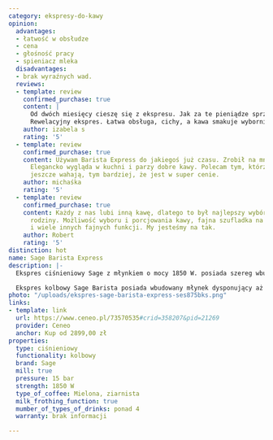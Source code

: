 ```yaml
---
category: ekspresy-do-kawy
opinion:
  advantages:
  - łatwość w obsłudze
  - cena
  - głośność pracy
  - spieniacz mleka
  disadvantages:
  - brak wyraźnych wad.
  reviews:
  - template: review
    confirmed_purchase: true
    content: |
      Od dwóch miesięcy cieszę się z ekspresu. Jak za te pieniądze sprzęt jest rewelacyjny. Doskonale nadaje się do codziennego użytku. Idealna wysokość i przestrzeń do do przygotowania dużej kawy.
      Rewelacyjny ekspres. Łatwa obsługa, cichy, a kawa smakuje wybornie. Dodatkowo świetna cena.
    author: izabela s
    rating: '5'
  - template: review
    confirmed_purchase: true
    content: Używam Barista Express do jakiegoś już czasu. Zrobił na mnie dobre wrażenie.
      Elegancko wygląda w kuchni i parzy dobre kawy. Polecam tym, którzy nadal się
      jeszcze wahają, tym bardziej, że jest w super cenie.
    author: michaśka
    rating: '5'
  - template: review
    confirmed_purchase: true
    content: Każdy z nas lubi inną kawę, dlatego to był najlepszy wybór dla naszej
      rodziny. Możliwość wyboru i porcjowania kawy, fajna szufladka na akcesoria,
      i wiele innych fajnych funkcji. My jesteśmy na tak.
    author: Robert
    rating: '5'
distinction: hot
name: Sage Barista Express
description: |-
  Ekspres ciśnieniowy Sage z młynkiem o mocy 1850 W. posiada szereg wbudowanych funkcji automatycznych, takich jak płukanie, czyszczenie i odkamienianie. Dzięki dyszy spieniającej - pozwala na przygotowanie mlecznych kaw pokrytych puszystą delikatną pianką. Urządzenie daje możliwość personalizacji.

  Ekspres kolbowy Sage Barista posiada wbudowany młynek dysponujący aż osiemnastoma różnymi grubościami mielenia, a funkcja Dry Puck usuwa nadmiar wody z kawy ubitej w filtrze. Dzięki temu użytkownik może dostosować intensywność napojów, za każdym razem ciesząc się ich wyjątkowym smakiem. Innowacyjna technologia wykorzystana podczas produkcji umożliwia całkowitą kontrolę temperatury podczas pozyskiwania kawowego ekstraktu. Proces ten odbywa się za sprawą elektronicznego systemu PID, który za każdym razem rejestruje i wyrównuje temperaturę parzenia. Funkcja Clean Me odpowiada za automatyczne czyszczenie ekspresu tuż po zakończeniu użytkowania urządzenia.
photo: "/uploads/ekspres-sage-barista-express-ses875bks.png"
links:
- template: link
  url: https://www.ceneo.pl/73570535#crid=358207&pid=21269
  provider: Ceneo
  anchor: Kup od 2899,00 zł
properties:
  type: ciśnieniowy
  functionality: kolbowy
  brand: Sage
  mill: true
  pressure: 15 bar
  strength: 1850 W
  type_of_coffee: Mielona, ziarnista
  milk_frothing_function: true
  mumber_of_types_of_drinks: ponad 4
  warranty: brak informacji

---
```

